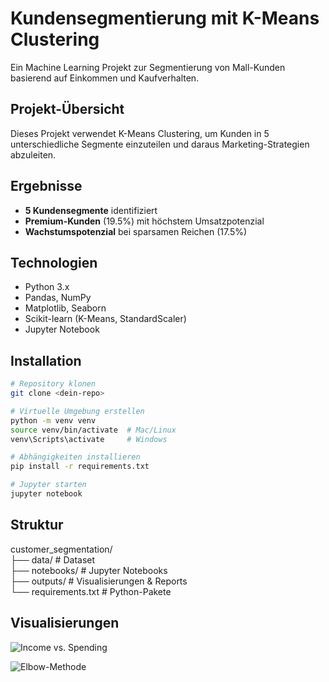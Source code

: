 #  Kundensegmentierung mit K-Means Clustering

Ein Machine Learning Projekt zur Segmentierung von Mall-Kunden basierend auf Einkommen und Kaufverhalten.

##  Projekt-Übersicht

Dieses Projekt verwendet K-Means Clustering, um Kunden in 5 unterschiedliche Segmente einzuteilen und daraus Marketing-Strategien abzuleiten.

##  Ergebnisse

- **5 Kundensegmente** identifiziert
- **Premium-Kunden** (19.5%) mit höchstem Umsatzpotenzial
- **Wachstumspotenzial** bei sparsamen Reichen (17.5%)

##  Technologien

- Python 3.x
- Pandas, NumPy
- Matplotlib, Seaborn
- Scikit-learn (K-Means, StandardScaler)
- Jupyter Notebook

##  Installation
```bash
# Repository klonen
git clone <dein-repo>

# Virtuelle Umgebung erstellen
python -m venv venv
source venv/bin/activate  # Mac/Linux
venv\Scripts\activate     # Windows

# Abhängigkeiten installieren
pip install -r requirements.txt

# Jupyter starten
jupyter notebook
````
## Struktur

customer_segmentation/  
├── data/                # Dataset  
├── notebooks/           # Jupyter Notebooks  
├── outputs/             # Visualisierungen & Reports  
└── requirements.txt     # Python-Pakete  

## Visualisierungen

![Income vs. Spending](outputs/04_income_vs_spending.png)  


![Elbow-Methode](outputs/07_elbow_method.png)

